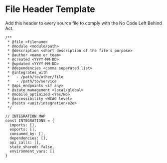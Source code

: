 # File Header Template

Add this header to every source file to comply with the No Code Left Behind Act.

```text
/**
 * @file <filename>
 * @module <module/path>
 * @description <short description of the file's purpose>
 * @author <name or team>
 * @created <YYYY-MM-DD>
 * @updated <YYYY-MM-DD>
 * @dependencies <comma separated list>
 * @integrates_with 
 *   - /path/to/other/file
 *   - /path/to/service
 * @api_endpoints <if any>
 * @state_management <local/global>
 * @mobile_optimized <Yes/No>
 * @accessibility <WCAG level>
 * @tests <unit/integration/e2e>
 */

// INTEGRATION MAP
const INTEGRATIONS = {
  imports: [],
  exports: [],
  consumed_by: [],
  dependencies: [],
  api_calls: [],
  state_shared: false,
  environment_vars: []
}
```
